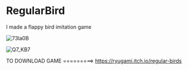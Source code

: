 # RegularBird
I made a flappy bird imitation game

![73la0B](https://github.com/ErsinAgirman/RegularBird/assets/117252660/4fa8108d-a2dc-4d52-b89d-180f7eb4c090)

![Q7_KB7](https://github.com/ErsinAgirman/RegularBird/assets/117252660/9d9e4d75-5f12-418c-b7fe-5bb32c1b3cad)

TO DOWNLOAD GAME =========> https://ryugami.itch.io/regular-birds
